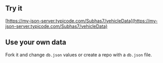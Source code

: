 ## Try it

[https://my-json-server.typicode.com/Subhas7/vehicleData](https://my-json-server.typicode.com/Subhas7/vehicleData)

## Use your own data

Fork it and change `db.json` values or create a repo with a `db.json` file.
